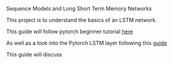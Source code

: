 
Sequence Models and Long Short Term Memory Networks

This project is to understand the basics of an LSTM network.

This guide will follow pytorch beginner tutorial [here](https://pytorch.org/tutorials/beginner/nlp/sequence_models_tutorial.html)

As well as a look into the Pytorch LSTM layer following this [guide](https://github.com/gabrielloye/LSTM_Sentiment-Analysis/blob/master/LSTM_starter.ipynb)

This guide will discuss





